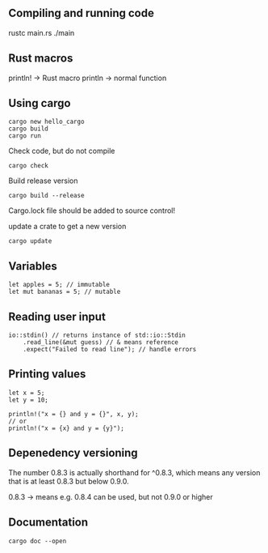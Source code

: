 ## Compiling and running code
rustc main.rs
./main
## Rust macros
println! -> Rust macro
println -> normal function
## Using cargo
```
cargo new hello_cargo
cargo build
cargo run
```
Check code, but do not compile
```
cargo check
```
Build release version
```
cargo build --release
```

Cargo.lock file should be added to source control!

update a crate to get a new version
```
cargo update
```

## Variables
```
let apples = 5; // immutable
let mut bananas = 5; // mutable
```
## Reading user input
```
io::stdin() // returns instance of std::io::Stdin
    .read_line(&mut guess) // & means reference
    .expect("Failed to read line"); // handle errors
```
## Printing values
```
let x = 5;
let y = 10;

println!("x = {} and y = {}", x, y);
// or
println!("x = {x} and y = {y}");
```

## Depenedency versioning
The number 0.8.3 is actually shorthand for ^0.8.3, which means any version that is at least 0.8.3 but below 0.9.0.

0.8.3 -> means e.g. 0.8.4 can be used, but not 0.9.0 or higher

## Documentation
```
cargo doc --open
```
